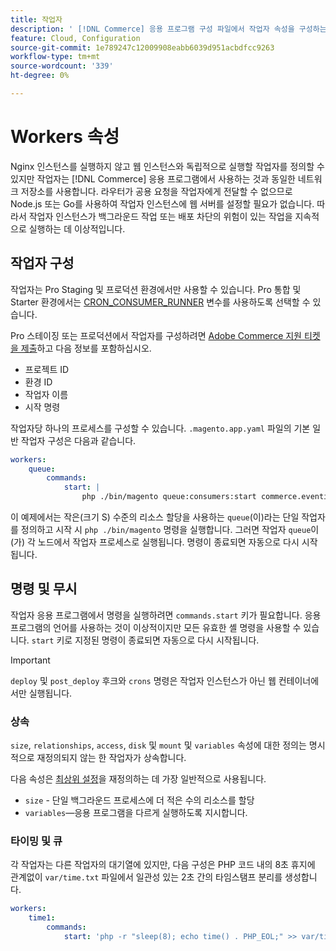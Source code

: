 ```yaml
---
title: 작업자
description: ' [!DNL Commerce] 응용 프로그램 구성 파일에서 작업자 속성을 구성하는 방법을 알아봅니다.'
feature: Cloud, Configuration
source-git-commit: 1e789247c12009908eabb6039d951acbdfcc9263
workflow-type: tm+mt
source-wordcount: '339'
ht-degree: 0%

---
```


# Workers 속성

Nginx 인스턴스를 실행하지 않고 웹 인스턴스와 독립적으로 실행할 작업자를 정의할 수 있지만 작업자는 [!DNL Commerce] 응용 프로그램에서 사용하는 것과 동일한 네트워크 저장소를 사용합니다. 라우터가 공용 요청을 작업자에게 전달할 수 없으므로 Node.js 또는 Go를 사용하여 작업자 인스턴스에 웹 서버를 설정할 필요가 없습니다. 따라서 작업자 인스턴스가 백그라운드 작업 또는 배포 차단의 위험이 있는 작업을 지속적으로 실행하는 데 이상적입니다.

## 작업자 구성

작업자는 Pro Staging 및 프로덕션 환경에서만 사용할 수 있습니다. Pro 통합 및 Starter 환경에서는 [CRON_CONSUMER_RUNNER](../environment/variables-deploy.md#cron_consumers_runner) 변수를 사용하도록 선택할 수 있습니다.

Pro 스테이징 또는 프로덕션에서 작업자를 구성하려면 [Adobe Commerce 지원 티켓을 제출](https://experienceleague.adobe.com/docs/commerce-knowledge-base/kb/help-center-guide/magento-help-center-user-guide.html#submit-ticket)하고 다음 정보를 포함하십시오.

- 프로젝트 ID
- 환경 ID
- 작업자 이름
- 시작 명령

작업자당 하나의 프로세스를 구성할 수 있습니다. `.magento.app.yaml` 파일의 기본 일반 작업자 구성은 다음과 같습니다.

```yaml
workers:
    queue:
        commands:
            start: |
                php ./bin/magento queue:consumers:start commerce.eventing.event.publish
```

이 예제에서는 작은(크기 S) 수준의 리소스 할당을 사용하는 `queue`(이)라는 단일 작업자를 정의하고 시작 시 `php ./bin/magento` 명령을 실행합니다. 그러면 작업자 `queue`이(가) 각 노드에서 작업자 프로세스로 실행됩니다. 명령이 종료되면 자동으로 다시 시작됩니다.

## 명령 및 무시

작업자 응용 프로그램에서 명령을 실행하려면 `commands.start` 키가 필요합니다. 응용 프로그램의 언어를 사용하는 것이 이상적이지만 모든 유효한 셸 명령을 사용할 수 있습니다. `start` 키로 지정된 명령이 종료되면 자동으로 다시 시작됩니다.

>[!IMPORTANT]
>
>`deploy` 및 `post_deploy` 후크와 `crons` 명령은 작업자 인스턴스가 아닌 웹 컨테이너에서만 실행됩니다.

### 상속

`size`, `relationships`, `access`, `disk` 및 `mount` 및 `variables` 속성에 대한 정의는 명시적으로 재정의되지 않는 한 작업자가 상속합니다.

다음 속성은 [최상위 설정](properties.md)을 재정의하는 데 가장 일반적으로 사용됩니다.

- `size` - 단일 백그라운드 프로세스에 더 적은 수의 리소스를 할당
- `variables`—응용 프로그램을 다르게 실행하도록 지시합니다.

### 타이밍 및 큐

각 작업자는 다른 작업자의 대기열에 있지만, 다음 구성은 PHP 코드 내의 8초 휴지에 관계없이 `var/time.txt` 파일에서 일관성 있는 2초 간의 타임스탬프 분리를 생성합니다.

```yaml
workers:
    time1:
        commands:
            start: 'php -r "sleep(8); echo time() . PHP_EOL;" >> var/time.txt& sleep 2'
```
